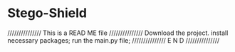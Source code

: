 # Stego-Shield
/////////////// This is a READ ME file ///////////////
Download the project.
install necessary packages;
run the main.py file;
/////////////// E N D ///////////////
